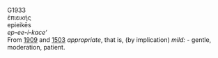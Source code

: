 <body>
  <p>G1933<br>  ἐπιεικής  <br> epieikēs  <br><i>ep-ee-i-kace‘ </i><br>From <a href="g1909.htm">1909</a> and <a href="g1503.htm">1503</a>  <i>appropriate</i>, that is, (by implication) <i>mild:</i> - gentle, moderation, patient.<br></p>
 </body>